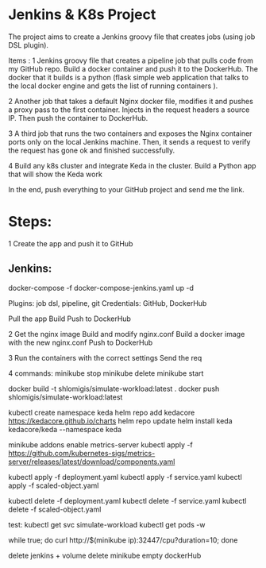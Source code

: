 # Jenkins & K8s Project
The project aims to create a Jenkins groovy file that creates jobs (using job DSL plugin). 

Items : 
1
Jenkins groovy file that creates a pipeline job that pulls code from my GitHub repo.
Build a docker container and push it to the DockerHub. 
The docker that it builds is a python (flask simple web application that talks to the local docker engine and gets the list of running containers ).

2
Another job that takes a default Nginx docker file, modifies it and pushes a proxy pass to the first container.
Injects in the request headers a source IP.
Then push the container to DockerHub.

3
A third job that runs the two containers and exposes the Nginx container ports only on the local Jenkins machine.
Then, it sends a request to verify the request has gone ok and finished successfully.

4
Build any k8s cluster and integrate Keda in the cluster.
Build a Python app that will show the Keda work
 
In the end, push everything to your GitHub project and send me the link.


# Steps:
1
Create the app and push it to GitHub

## Jenkins:
docker-compose -f docker-compose-jenkins.yaml up -d

Plugins: job dsl, pipeline, git
Credentials: GitHub, DockerHub

Pull the app
Build
Push to DockerHub

2
Get the nginx image
Build and modify nginx.conf
Build a docker image with the new nginx.conf
Push to DockerHub

3
Run the containers with the correct settings
Send the req

4
commands:
minikube stop
minikube delete
minikube start

docker build -t shlomigis/simulate-workload:latest .
docker push shlomigis/simulate-workload:latest

kubectl create namespace keda
helm repo add kedacore https://kedacore.github.io/charts
helm repo update
helm install keda kedacore/keda --namespace keda

minikube addons enable metrics-server
kubectl apply -f https://github.com/kubernetes-sigs/metrics-server/releases/latest/download/components.yaml

kubectl apply -f deployment.yaml
kubectl apply -f service.yaml
kubectl apply -f scaled-object.yaml

kubectl delete -f deployment.yaml
kubectl delete -f service.yaml
kubectl delete -f scaled-object.yaml

test:
kubectl get svc simulate-workload
kubectl get pods -w

while true; do curl http://$(minikube ip):32447/cpu?duration=10; done

delete jenkins + volume
delete minikube
empty dockerHub
